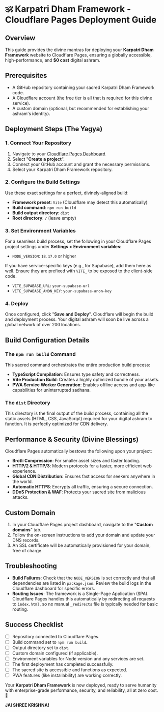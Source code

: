 # 🕉️ Karpatri Dham Framework - Cloudflare Pages Deployment Guide

## Overview
This guide provides the divine mantras for deploying your **Karpatri Dham Framework** website to Cloudflare Pages, ensuring a globally accessible, high-performance, and **$0 cost** digital ashram.

## Prerequisites
- A GitHub repository containing your sacred Karpatri Dham Framework code.
- A Cloudflare account (the free tier is all that is required for this divine service).
- A custom domain (optional, but recommended for establishing your ashram's identity).

## Deployment Steps (The Yagya)

### 1. Connect Your Repository
1. Navigate to your [Cloudflare Pages Dashboard](https://pages.cloudflare.com/).
2. Select "**Create a project**".
3. Connect your GitHub account and grant the necessary permissions.
4. Select your Karpatri Dham Framework repository.

### 2. Configure the Build Settings
Use these exact settings for a perfect, divinely-aligned build:

- **Framework preset**: `Vite` (Cloudflare may detect this automatically)
- **Build command**: `npm run build`
- **Build output directory**: `dist`
- **Root directory**: `/` (leave empty)

### 3. Set Environment Variables
For a seamless build process, set the following in your Cloudflare Pages project settings under **Settings > Environment variables**:

- `NODE_VERSION`: `18.17.0` or higher

If you have service-specific keys (e.g., for Supabase), add them here as well. Ensure they are prefixed with `VITE_` to be exposed to the client-side code.

- `VITE_SUPABASE_URL`: `your-supabase-url`
- `VITE_SUPABASE_ANON_KEY`: `your-supabase-anon-key`

### 4. Deploy
Once configured, click "**Save and Deploy**". Cloudflare will begin the build and deployment process. Your digital ashram will soon be live across a global network of over 200 locations.

## Build Configuration Details

### The `npm run build` Command
This sacred command orchestrates the entire production build process:
- **TypeScript Compilation**: Ensures type safety and correctness.
- **Vite Production Build**: Creates a highly optimized bundle of your assets.
- **PWA Service Worker Generation**: Enables offline access and app-like capabilities for uninterrupted sadhana.

### The `dist` Directory
This directory is the final output of the build process, containing all the static assets (HTML, CSS, JavaScript) required for your digital ashram to function. It is perfectly optimized for CDN delivery.

## Performance & Security (Divine Blessings)

Cloudflare Pages automatically bestows the following upon your project:
- **Brotli Compression**: For smaller asset sizes and faster loading.
- **HTTP/2 & HTTP/3**: Modern protocols for a faster, more efficient web experience.
- **Global CDN Distribution**: Ensures fast access for seekers anywhere in the world.
- **Automatic HTTPS**: Encrypts all traffic, ensuring a secure connection.
- **DDoS Protection & WAF**: Protects your sacred site from malicious attacks.

## Custom Domain
1. In your Cloudflare Pages project dashboard, navigate to the "**Custom domains**" tab.
2. Follow the on-screen instructions to add your domain and update your DNS records.
3. An SSL certificate will be automatically provisioned for your domain, free of charge.

## Troubleshooting
- **Build Failures**: Check that the `NODE_VERSION` is set correctly and that all dependencies are listed in `package.json`. Review the build logs in the Cloudflare dashboard for specific errors.
- **Routing Issues**: The framework is a Single-Page Application (SPA). Cloudflare Pages handles this automatically by redirecting all requests to `index.html`, so no manual `_redirects` file is typically needed for basic routing.

## Success Checklist
- [ ] Repository connected to Cloudflare Pages.
- [ ] Build command set to `npm run build`.
- [ ] Output directory set to `dist`.
- [ ] Custom domain configured (if applicable).
- [ ] Environment variables for Node version and any services are set.
- [ ] The first deployment has completed successfully.
- [ ] The sacred site is accessible and functions as expected.
- [ ] PWA features (like installability) are working correctly.

Your **Karpatri Dham Framework** is now deployed, ready to serve humanity with enterprise-grade performance, security, and reliability, all at zero cost. 🎉

**JAI SHREE KRISHNA!** 
